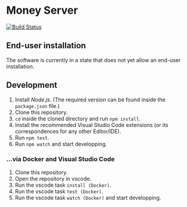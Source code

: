 # Money Server
[![Build Status](https://xelement.visualstudio.com/money-server/_apis/build/status/XElementDev.money-server?branchName=master)](https://xelement.visualstudio.com/money-server/_build/latest?definitionId=5&branchName=master)


## End-user installation
The software is currently in a state that does not yet allow an end-user installation.


## Development
1. Install *Node.js*. (The required version can be found inside the `package.json` file.)
2. Clone this repository.
2. `cd` inside the cloned directory and run `npm install`.
2. Install the recommended Visual Studio Code extensions (or its correspondences for any other Editor/IDE).
2. Run `npm test`.
2. Run `npm watch` and start developping.


### ...via Docker and Visual Studio Code
1. Clone this repository.
2. Open the repository in vscode.
2. Run the vscode task `install (Docker)`.
2. Run the vscode task `test (Docker)`.
2. Run the vscode task `watch (Docker)` and start developping.
